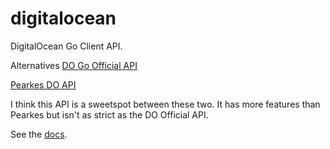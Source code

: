 digitalocean
============

DigitalOcean Go Client API.

Alternatives
[DO Go Official API](https://github.com/digitalocean/godo)

[Pearkes DO API](https://github.com/pearkes/digitalocean)

I think this API is a sweetspot between these two. It has more features than Pearkes but isn't as strict as the DO Official API.

See the [docs](https://godoc.org/github.com/domluna/digitalocean).
